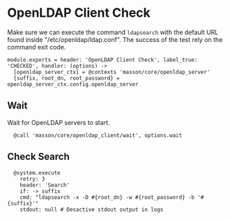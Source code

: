 
# OpenLDAP Client Check

Make sure we can execute the command `ldapsearch` with the default URL found
inside "/etc/openldap/ldap.conf". The success of the test rely on the command
exit code.

    module.exports = header: 'OpenLDAP Client Check', label_true: 'CHECKED', handler: (options) ->
      [openldap_server_ctx] = @contexts 'masson/core/openldap_server'
      {suffix, root_dn, root_password} = openldap_server_ctx.config.openldap_server

## Wait

Wait for OpenLDAP servers to start.

      @call 'masson/core/openldap_client/wait', options.wait

## Check Search

      @system.execute
        retry: 3
        header: 'Search'
        if: -> suffix
        cmd: "ldapsearch -x -D #{root_dn} -w #{root_password} -b '#{suffix}'"
        stdout: null # Desactive stdout output in logs
